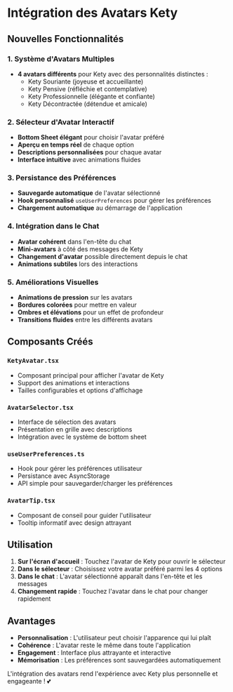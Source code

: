 
# Intégration des Avatars Kety

## Nouvelles Fonctionnalités

### 1. Système d'Avatars Multiples
- **4 avatars différents** pour Kety avec des personnalités distinctes :
  - Kety Souriante (joyeuse et accueillante)
  - Kety Pensive (réfléchie et contemplative)  
  - Kety Professionnelle (élégante et confiante)
  - Kety Décontractée (détendue et amicale)

### 2. Sélecteur d'Avatar Interactif
- **Bottom Sheet élégant** pour choisir l'avatar préféré
- **Aperçu en temps réel** de chaque option
- **Descriptions personnalisées** pour chaque avatar
- **Interface intuitive** avec animations fluides

### 3. Persistance des Préférences
- **Sauvegarde automatique** de l'avatar sélectionné
- **Hook personnalisé** `useUserPreferences` pour gérer les préférences
- **Chargement automatique** au démarrage de l'application

### 4. Intégration dans le Chat
- **Avatar cohérent** dans l'en-tête du chat
- **Mini-avatars** à côté des messages de Kety
- **Changement d'avatar** possible directement depuis le chat
- **Animations subtiles** lors des interactions

### 5. Améliorations Visuelles
- **Animations de pression** sur les avatars
- **Bordures colorées** pour mettre en valeur
- **Ombres et élévations** pour un effet de profondeur
- **Transitions fluides** entre les différents avatars

## Composants Créés

### `KetyAvatar.tsx`
- Composant principal pour afficher l'avatar de Kety
- Support des animations et interactions
- Tailles configurables et options d'affichage

### `AvatarSelector.tsx`
- Interface de sélection des avatars
- Présentation en grille avec descriptions
- Intégration avec le système de bottom sheet

### `useUserPreferences.ts`
- Hook pour gérer les préférences utilisateur
- Persistance avec AsyncStorage
- API simple pour sauvegarder/charger les préférences

### `AvatarTip.tsx`
- Composant de conseil pour guider l'utilisateur
- Tooltip informatif avec design attrayant

## Utilisation

1. **Sur l'écran d'accueil** : Touchez l'avatar de Kety pour ouvrir le sélecteur
2. **Dans le sélecteur** : Choisissez votre avatar préféré parmi les 4 options
3. **Dans le chat** : L'avatar sélectionné apparaît dans l'en-tête et les messages
4. **Changement rapide** : Touchez l'avatar dans le chat pour changer rapidement

## Avantages

- **Personnalisation** : L'utilisateur peut choisir l'apparence qui lui plaît
- **Cohérence** : L'avatar reste le même dans toute l'application
- **Engagement** : Interface plus attrayante et interactive
- **Mémorisation** : Les préférences sont sauvegardées automatiquement

L'intégration des avatars rend l'expérience avec Kety plus personnelle et engageante ! 💕
